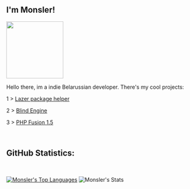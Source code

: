 <h2>I'm Monsler!</h2>

<img width=150 align = "center" src="https://user-images.githubusercontent.com/74038190/212257465-7ce8d493-cac5-494e-982a-5a9deb852c4b.gif" >

<h> Hello there, im a indie Belarussian developer. There's my cool projects: </h>
<p>1 > <a href="https://github.com/Monsler/Lazer">Lazer package helper</a></p>
<p>2 > <a href="https://github.com/Monsler/Blind-Engine">Blind Engine</a></p>
<p2>3 > <a href="https://github.com/Monsler/PHP-Fusion-1.5">PHP Fusion 1.5</a></p2>


<br><h2> GitHub Statistics: </h2><br>

[![Monsler's Top Languages](https://github-readme-stats.vercel.app/api/top-langs/?username=Monsler&theme=darcula&show_icons=true&hide_border=true&layout=compact)](https://github-readme-stats.vercel.app/api/top-langs/?username=Monsler&layout=compact&theme=tokyonight)
![Monsler's Stats](https://github-readme-stats.vercel.app/api?username=Monsler&theme=darcula&show_icons=true&hide_border=true&count_private=true)
